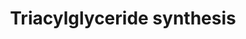 ---
annotations:
- id: PW:0000736
  parent: classic metabolic pathway
  type: Pathway Ontology
  value: triacylglycerol biosynthetic pathway
authors:
- Evelo
- MaintBot
- HarmNijveen
- Ddigles
- Cizar
- Egonw
- Eweitz
description: ''
last-edited: 2021-05-23
organisms:
- Mus musculus
redirect_from:
- /index.php/Pathway:WP386
- /instance/WP386
revision: null
schema-jsonld:
- '@context': https://schema.org/
  '@id': https://wikipathways.github.io/pathways/WP386.html
  '@type': Dataset
  creator:
    '@type': Organization
    name: WikiPathways
  description: ''
  keywords:
  - AYR1
  - Agpat1
  - Agpat2
  - Agpat3
  - Agpat4
  - Agpat5
  - Agps
  - Dgat1
  - Dgat2
  - Dihydroxyacetone phosphate
  - Dihydroxyacetonephosphate
  - Fatty Acid Biosynthesis
  - Fatty Acyl CoA
  - Fatty acyl CoA
  - Gk2
  - Glycerol
  - Glycerol-3-phosphate
  - Gnpat
  - Gpam
  - Gpd1
  - Gyk
  - Lipc
  - Lipe
  - Lipf
  - Lpl
  - Lysophosphatic Acid
  - Mogat1
  - Mogat2
  - Mogat3
  - Phosphatic acid
  - Pnpla2
  - Ppap2a
  - Ppap2b
  - Ppap2c
  - acyldihydroxyacetonephosphate
  license: CC0
  name: Triacylglyceride synthesis
seo: CreativeWork
title: Triacylglyceride synthesis
wpid: WP386
---